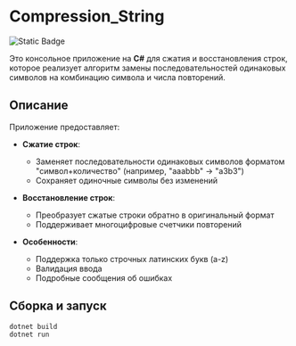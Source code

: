 # Compression_String

![Static Badge](https://img.shields.io/badge/Language-C%23-blue?logo=c-sharp)

Это консольное приложение на **C#** для сжатия и восстановления строк, которое реализует алгоритм замены последовательностей одинаковых символов на комбинацию символа и числа повторений.

## Описание

Приложение предоставляет:

- **Сжатие строк**:
  - Заменяет последовательности одинаковых символов форматом "символ+количество" (например, "aaabbb" → "a3b3")
  - Сохраняет одиночные символы без изменений

- **Восстановление строк**:
  - Преобразует сжатые строки обратно в оригинальный формат
  - Поддерживает многоцифровые счетчики повторений

- **Особенности**:
  - Поддержка только строчных латинских букв (a-z)
  - Валидация ввода
  - Подробные сообщения об ошибках

## Сборка и запуск

```bash
dotnet build
dotnet run
